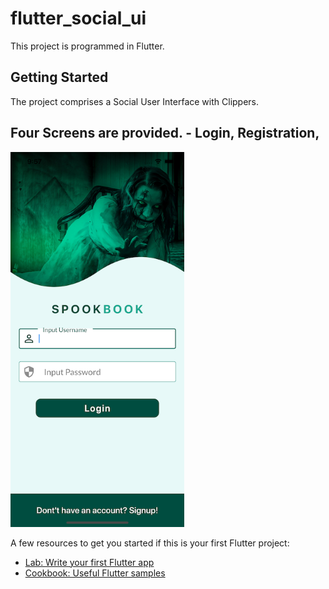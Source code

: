 # flutter_social_ui

This project is programmed in Flutter.

## Getting Started

The project comprises a Social User Interface with Clippers.
## Four Screens are provided. - Login, Registration, 

<img src="Screenshot1.png" height="600">

A few resources to get you started if this is your first Flutter project:

- [Lab: Write your first Flutter app](https://flutter.dev/docs/get-started/codelab)
- [Cookbook: Useful Flutter samples](https://flutter.dev/docs/cookbook)

